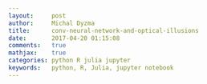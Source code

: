 ```yaml
---
layout:     post
author:     Michal Dyzma
title:      conv-neural-network-and-optical-illusions
date:       2017-04-20 01:15:08
comments:   true
mathjax:    true
categories: python R julia jupyter
keywords:   python, R, Julia, jupyter notebook
---
```

